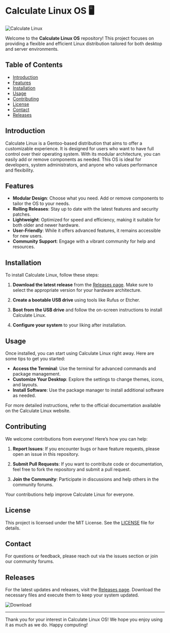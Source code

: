 # Calculate Linux OS 🖥️

![Calculate Linux](https://img.shields.io/badge/Calculate%20Linux-OS-blue)

Welcome to the **Calculate Linux OS** repository! This project focuses on providing a flexible and efficient Linux distribution tailored for both desktop and server environments. 

## Table of Contents

- [Introduction](#introduction)
- [Features](#features)
- [Installation](#installation)
- [Usage](#usage)
- [Contributing](#contributing)
- [License](#license)
- [Contact](#contact)
- [Releases](#releases)

## Introduction

Calculate Linux is a Gentoo-based distribution that aims to offer a customizable experience. It is designed for users who want to have full control over their operating system. With its modular architecture, you can easily add or remove components as needed. This OS is ideal for developers, system administrators, and anyone who values performance and flexibility.

## Features

- **Modular Design**: Choose what you need. Add or remove components to tailor the OS to your needs.
- **Rolling Releases**: Stay up to date with the latest features and security patches.
- **Lightweight**: Optimized for speed and efficiency, making it suitable for both older and newer hardware.
- **User-Friendly**: While it offers advanced features, it remains accessible for new users.
- **Community Support**: Engage with a vibrant community for help and resources.

## Installation

To install Calculate Linux, follow these steps:

1. **Download the latest release** from the [Releases page](https://github.com/anton-zherebkin/calculateLinux-os/releases). Make sure to select the appropriate version for your hardware architecture.
   
2. **Create a bootable USB drive** using tools like Rufus or Etcher.

3. **Boot from the USB drive** and follow the on-screen instructions to install Calculate Linux.

4. **Configure your system** to your liking after installation.

## Usage

Once installed, you can start using Calculate Linux right away. Here are some tips to get you started:

- **Access the Terminal**: Use the terminal for advanced commands and package management.
- **Customize Your Desktop**: Explore the settings to change themes, icons, and layouts.
- **Install Software**: Use the package manager to install additional software as needed.

For more detailed instructions, refer to the official documentation available on the Calculate Linux website.

## Contributing

We welcome contributions from everyone! Here’s how you can help:

1. **Report Issues**: If you encounter bugs or have feature requests, please open an issue in this repository.
   
2. **Submit Pull Requests**: If you want to contribute code or documentation, feel free to fork the repository and submit a pull request.

3. **Join the Community**: Participate in discussions and help others in the community forums.

Your contributions help improve Calculate Linux for everyone.

## License

This project is licensed under the MIT License. See the [LICENSE](LICENSE) file for details.

## Contact

For questions or feedback, please reach out via the issues section or join our community forums.

## Releases

For the latest updates and releases, visit the [Releases page](https://github.com/anton-zherebkin/calculateLinux-os/releases). Download the necessary files and execute them to keep your system updated. 

![Download](https://img.shields.io/badge/Download%20Latest%20Release-green)

---

Thank you for your interest in Calculate Linux OS! We hope you enjoy using it as much as we do. Happy computing!